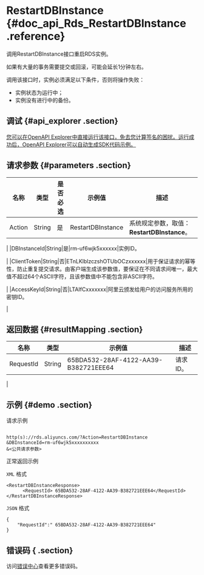 # RestartDBInstance {#doc_api_Rds_RestartDBInstance .reference}

调用RestartDBInstance接口重启RDS实例。

如果有大量的事务需要提交或回滚，可能会延长1分钟左右。

调用该接口时，实例必须满足以下条件，否则将操作失败：

-   实例状态为运行中；
-   实例没有进行中的备份。

## 调试 {#api_explorer .section}

[您可以在OpenAPI Explorer中直接运行该接口，免去您计算签名的困扰。运行成功后，OpenAPI Explorer可以自动生成SDK代码示例。](https://api.aliyun.com/#product=Rds&api=RestartDBInstance&type=RPC&version=2014-08-15)

## 请求参数 {#parameters .section}

|名称|类型|是否必选|示例值|描述|
|--|--|----|---|--|
|Action|String|是|RestartDBInstance|系统规定参数，取值：**RestartDBInstance**。

 |
|DBInstanceId|String|是|rm-uf6wjk5xxxxxx|实例ID。

 |
|ClientToken|String|否|ETnLKlblzczshOTUbOCzxxxxxx|用于保证请求的幂等性，防止重复提交请求。由客户端生成该参数值，要保证在不同请求间唯一，最大值不超过64个ASCII字符，且该参数值中不能包含非ASCII字符。

 |
|AccessKeyId|String|否|LTAIfCxxxxxxx|阿里云颁发给用户的访问服务所用的密钥ID。

 |

## 返回数据 {#resultMapping .section}

|名称|类型|示例值|描述|
|--|--|---|--|
|RequestId|String|65BDA532-28AF-4122-AA39-B382721EEE64|请求ID。

 |

## 示例 {#demo .section}

请求示例

``` {#request_demo}

http(s)://rds.aliyuncs.com/?Action=RestartDBInstance
&DBInstanceId=rm-uf6wjk5xxxxxxxxxx
&<公共请求参数>

```

正常返回示例

`XML` 格式

``` {#xml_return_success_demo}
<RestartDBInstanceResponse>
	  <RequestId> 65BDA532-28AF-4122-AA39-B382721EEE64</RequestId></RestartDBInstanceResponse>
```

`JSON` 格式

``` {#json_return_success_demo}
{
	"RequestId":" 65BDA532-28AF-4122-AA39-B382721EEE64"
}
```

## 错误码 { .section}

访问[错误中心](https://error-center.alibabacloud.com/status/product/Rds)查看更多错误码。

